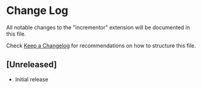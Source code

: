 # Change Log
All notable changes to the "incrementor" extension will be documented in this file.

Check [Keep a Changelog](http://keepachangelog.com/) for recommendations on how to structure this file.

## [Unreleased]
- Initial release
